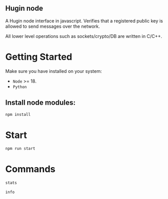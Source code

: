 ## Hugin node

A Hugin node interface in javascript.
Verifies that a registered public key is allowed to send messages over the network.

All lower level operations such as sockets/crypto/DB are written in C/C++.


# Getting Started

Make sure you have installed on your system:

- `Node` >= 18.
- `Python`

## Install node modules:

```sh
npm install
```

# Start

```sh
npm run start
```

# Commands

```sh
stats
```

```sh
info
```


